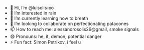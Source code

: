 - 👋 Hi, I’m @luisolis-xo
- 👀 I’m interested in rain
- 🌱 I’m currently learning how to breath
- 💞️ I’m looking to collaborate on perfectionating patacones
- 📫 How to reach me: alessandrosolis29@gmail, smoke signals
- 😄 Pronouns: he, it, demon, potential danger
- ⚡ Fun fact: Simon Petrikov, i feel u

<!---
luisolis-xo/luisolis-xo is a ✨ special ✨ repository because its `README.md` (this file) appears on your GitHub profile.
You can click the Preview link to take a look at your changes.
--->
